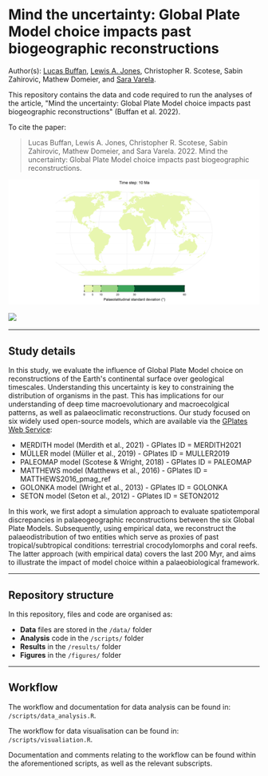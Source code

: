 # Mind the uncertainty: Global Plate Model choice impacts past biogeographic reconstructions

Author(s): [Lucas Buffan](lucas.buffan@ens-lyon.fr), [Lewis A. Jones](mailto:LewisA.Jones@outlook.com), Christopher R. Scotese, Sabin Zahirovic, Mathew Domeier, and [Sara Varela](sara.varela@uvigo.es).

This repository contains the data and code required to run the analyses of the article, "Mind the uncertainty: Global Plate Model choice impacts past biogeographic reconstructions" (Buffan et al. 2022). 

To cite the paper: 
> Lucas Buffan, Lewis A. Jones, Christopher R. Scotese, Sabin Zahirovic, Mathew Domeier, and Sara Varela. 2022. Mind the uncertainty: Global Plate Model choice impacts past biogeographic reconstructions.

![](figures/standard_deviation/time_series.gif)

![](figures/MST/time_series.gif)

-------

## Study details

In this study, we evaluate the influence of Global Plate Model choice on reconstructions of the Earth's continental surface over geological timescales. Understanding this uncertainty is key to constraining the distribution of organisms in the past. This has implications for our understanding of deep time macroevolutionary and macroecolgical patterns, as well as palaeoclimatic reconstructions. Our study focused on six widely used open-source models, which are available via the [GPlates Web Service](https://gwsdoc.gplates.org/reconstruction-models):

* MERDITH model (Merdith et al., 2021) - GPlates ID = MERDITH2021
* MÜLLER model (Müller et al., 2019) - GPlates ID = MULLER2019
* PALEOMAP model (Scotese & Wright, 2018) - GPlates ID = PALEOMAP
* MATTHEWS model (Matthews et al., 2016) - GPlates ID = MATTHEWS2016_pmag_ref
* GOLONKA model (Wright et al., 2013) - GPlates ID = GOLONKA
* SETON model (Seton et al., 2012) - GPlates ID = SETON2012

In this work, we first adopt a simulation approach to evaluate spatiotemporal discrepancies in palaeogeographic reconstructions between the six Global Plate Models. Subsequently, using empirical data, we reconstruct the palaeodistribution of two entities which serve as proxies of past tropical/subtropical conditions: terrestrial crocodylomorphs and coral reefs. The latter approach (with empirical data) covers the last 200 Myr, and aims to illustrate the impact of model choice within a palaeobiological framework.

-------
## Repository structure

In this repository, files and code are organised as:

* **Data** files are stored in the `/data/` folder
* **Analysis** code in the `/scripts/` folder
* **Results** in the `/results/` folder
* **Figures** in the `/figures/` folder

-------

## Workflow

The workflow and documentation for data analysis can be found in: `/scripts/data_analysis.R`.

The workflow for data visualisation can be found in: `/scripts/visualiation.R`.

Documentation and comments relating to the workflow can be found within the aforementioned scripts, as well as the relevant subscripts.
